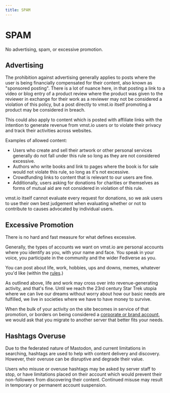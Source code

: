 ```yaml
---
title: SPAM
---
```


# SPAM

No advertising, spam, or excessive promotion.

## Advertising

The prohibition against advertising generally applies to posts where the user is being financially compensated for their content, also known as "sponsored posting".
There is a lot of nuance here, in that posting a link to a video or blog entry of a product review where the product was given to the reviewer in exchange for their work as a reviewer may not be considered a violation of this policy, but a post directly to vmst.io itself promoting a product may be considered in breach.

This could also apply to content which is posted with affiliate links with the intention to generate revenue from vmst.io users or to violate their privacy and track their activities across websites.

Examples of allowed content:
- Users who create and sell their artwork or other personal services generally do not fall under this rule so long as they are not considered excessive.
- Authors who write books and link to pages where the book is for sale would not violate this rule, so long as it's not excessive.
- Crowdfunding links to content that is relevant to our users are fine.
- Additionally, users asking for donations for charities or themselves as forms of mutual aid are not considered in violation of this rule.

vmst.io itself cannot evaluate every request for donations, so we ask users to use their own best judgement when evaluating whether or not to contribute to causes advocated by individual users.

## Excessive Promotion

There is no hard and fast measure for what defines excessive.

Generally, the types of accounts we want on vmst.io are personal accounts where you identify as you, with your name and face. You speak in your voice, you participate in the community and the wider Fediverse as you.

You can post about life, work, hobbies, ups and downs, memes, whatever you'd like (within the [rules](/rules).)

As outlined above, life and work may cross over into revenue-generating activity, and that's fine.
Until we reach the 23rd century Star Trek utopia where we can live our dreams without worry about how our basic needs are fulfilled, we live in societies where we have to have money to survive.

When the bulk of your activity on the site becomes in service of that promotion, or borders on being considered a [corporate or brand account](/rules/brands), we would ask that you migrate to another server that better fits your needs.

## Hashtags Overuse

Due to the federated nature of Mastodon, and current limitations in searching, hashtags are used to help with content delivery and discovery.
However, their overuse can be disruptive and degrade their value.

Users who misuse or overuse hashtags may be asked by server staff to stop, or have limitations placed on their account which would prevent their non-followers from discovering their content.
Continued misuse may result in temporary or permanent account suspension.